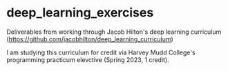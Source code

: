# deep_learning_exercises
Deliverables from working through Jacob Hilton's deep learning curriculum (https://github.com/jacobhilton/deep_learning_curriculum)

I am studying this curriculum for credit via Harvey Mudd College's programming practicum elevctive (Spring 2023, 1 credit).
